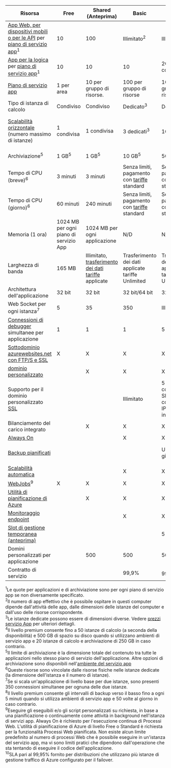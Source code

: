 | Risorsa | Free | Shared (Anteprima) | Basic | Standard | Premium (anteprima)</th> |
| --- | --- | --- | --- | --- | --- |
| [App Web, per dispositivi mobili o per le API](https://azure.microsoft.com/services/app-service/) per [piano di servizio app](../articles/app-service/azure-web-sites-web-hosting-plans-in-depth-overview.md)<sup>1</sup> |10 |100 |Illimitato<sup>2</sup> |Illimitato<sup>2</sup> |Illimitato<sup>2</sup> |
| [App per la logica](https://azure.microsoft.com/services/app-service/logic/) per [piano di servizio app](../articles/app-service/azure-web-sites-web-hosting-plans-in-depth-overview.md)</a><sup>1</sup> |10 |10 |10 |20 per ogni core |20 per ogni core |
| [Piano di servizio app](../articles/app-service/azure-web-sites-web-hosting-plans-in-depth-overview.md) |1 per area |10 per gruppo di risorse. |100 per gruppo di risorse |100 per gruppo di risorse |100 per gruppo di risorse |
| Tipo di istanza di calcolo |Condiviso |Condiviso |Dedicato<sup>3</sup> |Dedicato<sup>3</sup> |Dedicato<sup>3</sup></p> |
| [Scalabilità orizzontale](../articles/app-service-web/web-sites-scale.md) (numero massimo di istanze) |1 condivisa |1 condivisa |3 dedicati<sup>3</sup> |10 dedicati<sup>3</sup> |20 dedicati (50 nell'ambiente del servizio app)<sup>3,4</sup> |
| Archiviazione<sup>5</sup> |1 GB<sup>5</sup> |1 GB<sup>5</sup> |10 GB<sup>5</sup> |50 GB<sup>5</sup> |500 GB<sup>4,5</sup></p> |
| Tempo di CPU (breve)<sup>6</sup> |3 minuti |3 minuti |Senza limiti, pagamento con [tariffe](https://azure.microsoft.com/pricing/details/app-service/) standard</a> |Senza limiti, pagamento con tariffe standard |Senza limiti, pagamento con tariffe standard |
| Tempo di CPU (giorno)<sup>6</sup> |60 minuti |240 minuti |Senza limiti, pagamento con [tariffe](https://azure.microsoft.com/pricing/details/app-service/) standard</a> |Senza limiti, pagamento con tariffe standard |Senza limiti, pagamento con tariffe standard |
| Memoria (1 ora) |1024 MB per ogni piano di servizio App |1024 MB per ogni applicazione |N/D |N/D |N/D |
| Larghezza di banda |165 MB |Illimitato, [trasferimento dei dati tariffe](https://azure.microsoft.com/pricing/details/data-transfers/) applicate |Trasferimento dei dati applicate tariffe Unlimited |Trasferimento dei dati applicate tariffe Unlimited |Trasferimento dei dati applicate tariffe Unlimited |
| Architettura dell'applicazione |32 bit |32 bit |32 bit/64 bit |32 bit/64 bit |32 bit/64 bit |
| Web Socket per ogni istanza<sup>7</sup> |5 |35 |350 |Illimitato |Illimitato |
| [Connessioni di debugger](../articles/app-service-web/web-sites-dotnet-troubleshoot-visual-studio.md) simultanee per applicazione |1 |1 |1 |5 |5 |
| [Sottodominio azurewebsites.net con FTP/S e SSL](../articles/app-service-web/web-sites-configure-ssl-certificate.md) |X |X |X |X |X |
| [dominio personalizzato](../articles/app-service-web/web-sites-custom-domain-name.md) | |X |X |X |X |
| Supporto per il dominio personalizzato [SSL](../articles/app-service-web/web-sites-configure-ssl-certificate.md) | | |Illimitato |5 connessioni SNI SSL e 1 connessione IP SSL incluse |5 connessioni SNI SSL e 1 connessione IP SSL incluse |
| Bilanciamento del carico integrato | |X |X |X |X |
| [Always On](../articles/app-service-web/web-sites-configure.md) | | |X |X |X |
| [Backup pianificati](../articles/app-service-web/web-sites-backup.md) | | | |Una volta al giorno |Una volta ogni 5 minuti<sup>8</sup> |
| [Scalabilità automatica](../articles/app-service-web/web-sites-scale.md) | | |X |X |X |
| [WebJobs](../articles/app-service-web/web-sites-create-web-jobs.md)<sup>9</sup> |X |X |X |X |X |
| [Utilità di pianificazione di Azure](https://azure.microsoft.com/services/scheduler/) | |X |X |X |X |
| [Monitoraggio endpoint](../articles/app-service-web/web-sites-monitor.md) | | |X |X |X |
| [Slot di gestione temporanea (anteprima)](../articles/app-service-web/web-sites-staged-publishing.md) | | | |5 |20 |
| Domini personalizzati per applicazione</a> | |500 |500 |500 |500 |
| Contratto di servizio | |<p> |99,9% |99.95%<sup>10</sup> |99.95%<sup>10</sup> |

<sup>1</sup>Le quote per applicazioni e di archiviazione sono per ogni piano di servizio app se non diversamente specificato.  
<sup>2</sup>Il numero di app effettivo che è possibile ospitare in questi computer dipende dall'attività delle app, dalle dimensioni delle istanze del computer e dall'uso delle risorse corrispondente.  
<sup>3</sup>Le istanze dedicate possono essere di dimensioni diverse. Vedere [prezzi servizio App](https://azure.microsoft.com/pricing/details/data-transfers/pricing/details/app-service/) per ulteriori dettagli.  
<sup>4</sup>Il livello premium consente fino a 50 istanze di calcolo (a seconda della disponibilità) e 500 GB di spazio su disco quando si utilizzano ambienti di servizio app e 20 istanze di calcolo e archiviazione di 250 GB in caso contrario.  
<sup>5</sup>Il limite di archiviazione è la dimensione totale del contenuto tra tutte le applicazioni nello stesso piano di servizio dell'applicazione. Altre opzioni di archiviazione sono disponibili nell'[ambiente del servizio app](../articles/app-service-web/app-service-web-configure-an-app-service-environment.md#storage)  
<sup>6</sup>Queste risorse sono vincolate dalle risorse fisiche nelle istanze dedicate (la dimensione dell'istanza e il numero di istanze).  
<sup>7</sup>Se si scala un'applicazione di livello base per due istanze, sono presenti 350 connessioni simultanee per ognuna delle due istanze.  
<sup>8</sup>Il livello premium consente gli intervalli di backup verso il basso fino a ogni 5 minuti quando si utilizza ambienti di servizio app e 50 volte al giorno in caso contrario.  
<sup>9</sup>Eseguire gli eseguibili e/o gli script personalizzati su richiesta, in base a una pianificazione o continuamente come attività in background nell'istanza di servizi app. Always On è richiesto per l'esecuzione continua di Processi Web. L'utilità di pianificazione di Azure di livello Free o Standard è richiesta per la funzionalità Processi Web pianificata. Non esiste alcun limite predefinito al numero di processi Web che è possibile eseguire in un'istanza del servizio app, ma vi sono limiti pratici che dipendono dall'operazione che sta tentando di eseguire il codice dell'applicazione.   
<sup>10</sup>SLA pari al 99,95% fornito per distribuzioni che utilizzano più istanze di gestione traffico di Azure configurato per il failover.  

<!--HONumber=Oct16_HO2-->


